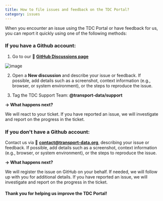 ```yaml
---
title: How to file issues and feedback on the TDC Portal?
category: issues
---
```


When you encounter an issue using the TDC Portal or have feedback for us, you can report it quickly using one of the following methods:

### If you have a __Github account__:

1. Go to our 🔗 [__GitHub Discussions page__](https://github.com/orgs/transport-data/discussions/categories/user-feedback)

![image](https://github.com/user-attachments/assets/5f9893e1-bba9-4893-9f91-92559710da6c)

2. Open a __New discussion__ and describe your issue or feedback. If possible, add details such as a screenshot, context information (e.g., browser, or system environment), or the steps to reproduce the issue.

3. Tag the TDC Support Team: __@transport-data/support__

__→ What happens next?__

We will react to your ticket. If you have reported an issue, we will investigate and report on the progress in the ticket.


### If you don't have a __Github account__:

Contact us via 📧 [__contact@transport-data.org__](mailto:contact@transport-data.org), describing your issue or feedback. If possible, add details such as a screenshot, context information (e.g., browser, or system environment), or the steps to reproduce the issue.

__→ What happens next?__

We will register the issue on GitHub on your behalf. If needed, we will follow up with you for additional details.
If you have reported an issue, we will investigate and report on the progress in the ticket.

#### Thank you for helping us improve the TDC Portal!
